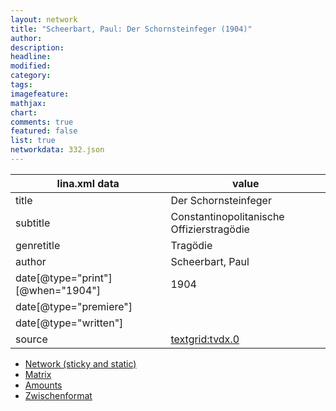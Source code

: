 ```yaml
---
layout: network
title: "Scheerbart, Paul: Der Schornsteinfeger (1904)"
author:
description:
headline:
modified:
category:
tags:
imagefeature: 
mathjax: 
chart: 
comments: true
featured: false
list: true
networkdata: 332.json
---
```

lina.xml data  | value
------------- | -------------
title|Der Schornsteinfeger
subtitle|Constantinopolitanische Offizierstragödie
genretitle|Tragödie
author|Scheerbart, Paul
date[@type="print"][@when="1904"]|1904
date[@type="premiere"]|
date[@type="written"]|
source|[textgrid:tvdx.0](https://textgridlab.org/1.0/tgcrud-public/rest/textgrid:tvdx.0/data)



* [Network (sticky and static)](/linas/network332)
* [Matrix](/linas/matrix332)
* [Amounts](/linas/amount332)
* [Zwischenformat](/linas/lina332 )

